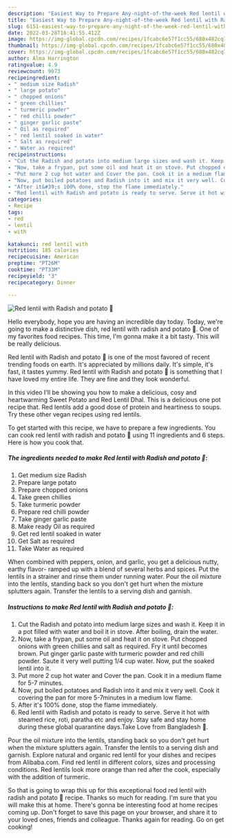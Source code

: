```yaml
---
description: "Easiest Way to Prepare Any-night-of-the-week Red lentil with Radish and potato 🍲"
title: "Easiest Way to Prepare Any-night-of-the-week Red lentil with Radish and potato 🍲"
slug: 6151-easiest-way-to-prepare-any-night-of-the-week-red-lentil-with-radish-and-potato
date: 2022-03-28T16:41:55.412Z
image: https://img-global.cpcdn.com/recipes/1fcabc6e57f1cc55/680x482cq70/red-lentil-with-radish-and-potato-recipe-main-photo.jpg
thumbnail: https://img-global.cpcdn.com/recipes/1fcabc6e57f1cc55/680x482cq70/red-lentil-with-radish-and-potato-recipe-main-photo.jpg
cover: https://img-global.cpcdn.com/recipes/1fcabc6e57f1cc55/680x482cq70/red-lentil-with-radish-and-potato-recipe-main-photo.jpg
author: Alma Harrington
ratingvalue: 4.9
reviewcount: 9073
recipeingredient:
- " medium size Radish"
- " large potato"
- " chopped onions"
- " green chillies"
- " turmeric powder"
- " red chilli powder"
- " ginger garlic paste"
- " Oil as required"
- " red lentil soaked in water"
- " Salt as required"
- " Water as required"
recipeinstructions:
- "Cut the Radish and potato into medium large sizes and wash it. Keep it in a pot filled with water and boil it in stove. After boiling, drain the water."
- "Now, take a frypan, put some oil and heat it on stove. Put chopped onions with green chillies and salt as required. Fry it until becomes brown. Put ginger garlic paste with turmeric powder and red chilli powder. Saute it very well putting 1/4 cup water. Now, put the soaked lentil into it."
- "Put more 2 cup hot water and Cover the pan. Cook it in a medium flame for 5-7 minutes."
- "Now, put boiled potatoes and Radish into it and mix it very well. Cook it covering the pan for more 5-7minutes in a medium low flame."
- "After it&#39;s 100% done, stop the flame immediately."
- "Red lentil with Radish and potato is ready to serve. Serve it hot with steamed rice, roti, paratha etc and enjoy. Stay safe and stay home during these global quarantine days.Take Love from Bangladesh 💜."
categories:
- Recipe
tags:
- red
- lentil
- with

katakunci: red lentil with 
nutrition: 185 calories
recipecuisine: American
preptime: "PT26M"
cooktime: "PT33M"
recipeyield: "3"
recipecategory: Dinner

---
```



![Red lentil with Radish and potato 🍲](https://img-global.cpcdn.com/recipes/1fcabc6e57f1cc55/680x482cq70/red-lentil-with-radish-and-potato-recipe-main-photo.jpg)

Hello everybody, hope you are having an incredible day today. Today, we're going to make a distinctive dish, red lentil with radish and potato 🍲. One of my favorites food recipes. This time, I'm gonna make it a bit tasty. This will be really delicious.

Red lentil with Radish and potato 🍲 is one of the most favored of recent trending foods on earth. It's appreciated by millions daily. It's simple, it's fast, it tastes yummy. Red lentil with Radish and potato 🍲 is something that I have loved my entire life. They are fine and they look wonderful.

In this video I&#39;ll be showing you how to make a delicious, cosy and heartwarming Sweet Potato and Red Lentil Dhal. This is a delicious one pot recipe that. Red lentils add a good dose of protein and heartiness to soups. Try these other vegan recipes using red lentils.


To get started with this recipe, we have to prepare a few ingredients. You can cook red lentil with radish and potato 🍲 using 11 ingredients and 6 steps. Here is how you cook that.

<!--inarticleads1-->

##### The ingredients needed to make Red lentil with Radish and potato 🍲:

1. Get  medium size Radish
1. Prepare  large potato
1. Prepare  chopped onions
1. Take  green chillies
1. Take  turmeric powder
1. Prepare  red chilli powder
1. Take  ginger garlic paste
1. Make ready  Oil as required
1. Get  red lentil soaked in water
1. Get  Salt as required
1. Take  Water as required


When combined with peppers, onion, and garlic, you get a delicious nutty, earthy flavor- ramped up with a blend of several herbs and spices. Put the lentils in a strainer and rinse them under running water. Pour the oil mixture into the lentils, standing back so you don&#39;t get hurt when the mixture splutters again. Transfer the lentils to a serving dish and garnish. 

<!--inarticleads2-->

##### Instructions to make Red lentil with Radish and potato 🍲:

1. Cut the Radish and potato into medium large sizes and wash it. Keep it in a pot filled with water and boil it in stove. After boiling, drain the water.
1. Now, take a frypan, put some oil and heat it on stove. Put chopped onions with green chillies and salt as required. Fry it until becomes brown. Put ginger garlic paste with turmeric powder and red chilli powder. Saute it very well putting 1/4 cup water. Now, put the soaked lentil into it.
1. Put more 2 cup hot water and Cover the pan. Cook it in a medium flame for 5-7 minutes.
1. Now, put boiled potatoes and Radish into it and mix it very well. Cook it covering the pan for more 5-7minutes in a medium low flame.
1. After it&#39;s 100% done, stop the flame immediately.
1. Red lentil with Radish and potato is ready to serve. Serve it hot with steamed rice, roti, paratha etc and enjoy. Stay safe and stay home during these global quarantine days.Take Love from Bangladesh 💜.


Pour the oil mixture into the lentils, standing back so you don&#39;t get hurt when the mixture splutters again. Transfer the lentils to a serving dish and garnish. Explore natural and organic red lentil for your dishes and recipes from Alibaba.com. Find red lentil in different colors, sizes and processing conditions. Red lentils look more orange than red after the cook, especially with the addition of turmeric. 

So that is going to wrap this up for this exceptional food red lentil with radish and potato 🍲 recipe. Thanks so much for reading. I'm sure that you will make this at home. There's gonna be interesting food at home recipes coming up. Don't forget to save this page on your browser, and share it to your loved ones, friends and colleague. Thanks again for reading. Go on get cooking!
